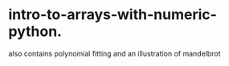 # intro-to-arrays-with-numeric-python.
also contains polynomial fitting and an illustration of mandelbrot
